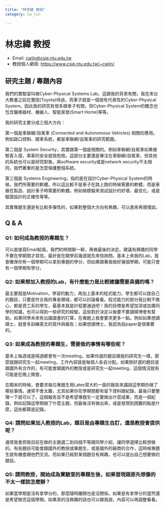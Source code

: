 ```yaml
---
title: "林忠緯 教授"
category: Cw_lin

---
```


# 林忠緯 教授

- Email: [cwlin@csie.ntu.edu.tw](mailto:cwlin@csie.ntu.edu.tw)
- 教授個人網頁: https://www.csie.ntu.edu.tw/~cwlin/

## 研究主題 / 專題內容

我們的實驗室叫做Cyber-Physical Systems Lab。這跟我的背景有關，我在來台大教書之前在豐田(Toyota)待過，而車子就是一個很有代表性的Cyber-Physical System。因此我的研究有很多跟車子有關，但Cyber-Physical System的概念也包含醫療器材、機器人、智能家居(Smart Home)等等。

我的研究主要分成三個大方向：

第一個是車聯網/自駕車 (Connected and Autonomous Vehicles) 相關的應用。例如路口控制、跟車系統，都是車聯網/自駕車的研究範圍。

第二個是 System Security，其實跟第一個是相關的。例如車聯網/自駕車如果被駭客入侵，乘客的安全就很危險。這部分主要還是專注在車聯網/自駕車，但其他的系統也可以是研究對象。與software security或是network security不太相同，我們著重的是怎麼保護整個系統。

第三個是 Systems Engineering，指的是在設計Cyber-Physical System的時候，我們所需要的軟體。所以這比較不是車子在路上跑的時候需要的軟體，而是車廠在製造、設計車子時需要的軟體。例如做模擬來測試設計的好壞、最佳化，或是驗證設計的正確性等等。

其實專題生還是有比較多彈性的，如果對整個大方向有興趣，可以進來再慢慢談。

## Q & A

### Q1: 如何成為教授的專題生？

可以直接寫Email給我，我們約時間聊一聊，再做最後的決定。建議有興趣的同學不要在學期間才寫信，最好是在開學前幾週就先來信詢問。基本上來我的Lab，我會確保你有一個學期可以拿到專題的學分，但如果跟著我做好幾個學期，可能只會有一個學期有學分。

### Q2: 如果想加入教授的Lab，有什麼能力是比較建議需要具備的嗎？

最主要就是Motivation，學習的動力，再加上基本的程式能力。學生都可以提自己的題目，只要是符合我的專長領域，都可以討論看看。程式能力的部分我比較不擔心，都是資工系的學生，最基本就是計程要通過吧！我的目標是希望加深或加廣同學的知識，也可以得到一些研究的經驗，這些對於決定以後要不要讀碩博會有幫助。如果同學未來有出國讀書的打算，在專題上我會要求更多一點。例如如果想讀碩士，就會多訓練英文的寫作與報告；如果想讀博士，我認為投paper是很重要的。

### Q3: 如果成為教授的專題生，需要做的事情有哪些呢？

基本上每週或是隔週都會有一次meeting，如果你選的題目跟我的研究生一樣，那麼就跟研究生一起meeting，工作內容就是每個人各自分配。如果剛好選的題目是跟國外有合作的，有可能會跟國外的教授或是研究生一起meeting，這個情況就有可能是在晚上開會。

在期末的時候，會要求每位專題生用Latex寫大約一面的報告來講說這學期你做了哪些事情。通常不會太難，尤其如果你在學期間都有留下資料跟紀錄，最後只要整理一下就可以了。這個報告並不是希望專題生一定要做出什麼成果，而是一個紀錄。例如記錄這學期做了什麼主題，但最後沒有做出來，或是發現到困難的點是什麼，這些都算是記錄。

### Q4: 請問如果加入教授的Lab，題目是由專題生自訂，還是教授會提供呢？

通常我會把我目前在做的主題選二到四個不等跟同學介紹，讓同學選擇比較想做的。有些題目可能會跟國外的教授或專題生，或是國外的廠商的合作，這時候專題生就有機會跟他們交流。而如果已經對某個題目有興趣，也可以提出自己想要做的題目。

### Q5: 請問教授，開始成為實驗室的專題生後，如果發現跟原先想像的不太一樣該怎麼辦？

如果當學期是沒有拿學分的，那麼隨時離開也是沒關係。如果是有拿學分的當然還是希望做完這個學期。如果真的沒興趣的話也可以跟我說，內容可以再調整看看。



